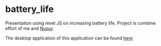 # battery_life
Presentation using revel JS on increasing battery life. Project is combine effort of me and [Nupur](https://github.com/nupuragrahari).

The desktop application of this application can be found [here](https://github.com/juggernaut451/front-end_battery_life)

